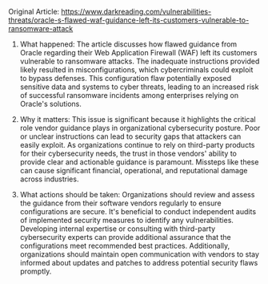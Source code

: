 Original Article: https://www.darkreading.com/vulnerabilities-threats/oracle-s-flawed-waf-guidance-left-its-customers-vulnerable-to-ransomware-attack

1) What happened:
The article discusses how flawed guidance from Oracle regarding their Web Application Firewall (WAF) left its customers vulnerable to ransomware attacks. The inadequate instructions provided likely resulted in misconfigurations, which cybercriminals could exploit to bypass defenses. This configuration flaw potentially exposed sensitive data and systems to cyber threats, leading to an increased risk of successful ransomware incidents among enterprises relying on Oracle's solutions.

2) Why it matters:
This issue is significant because it highlights the critical role vendor guidance plays in organizational cybersecurity posture. Poor or unclear instructions can lead to security gaps that attackers can easily exploit. As organizations continue to rely on third-party products for their cybersecurity needs, the trust in those vendors' ability to provide clear and actionable guidance is paramount. Missteps like these can cause significant financial, operational, and reputational damage across industries.

3) What actions should be taken:
Organizations should review and assess the guidance from their software vendors regularly to ensure configurations are secure. It's beneficial to conduct independent audits of implemented security measures to identify any vulnerabilities. Developing internal expertise or consulting with third-party cybersecurity experts can provide additional assurance that the configurations meet recommended best practices. Additionally, organizations should maintain open communication with vendors to stay informed about updates and patches to address potential security flaws promptly.